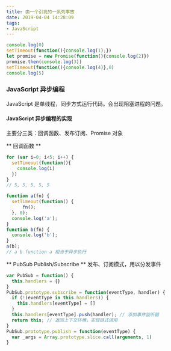 ```yaml
---
title: 由一个引发的一系列事故
date: 2019-04-04 14:28:09
tags:
- JavaScript
---
```

```javaScript
console.log(0)
setTimeout(function(){console.log(1);})
let promise = new Promise(function(){console.log(2)})
promise.then(console.log(3))
setTimeout(function(){console.log(4)},0)
console.log(5)
```
### JavaScript 异步编程
JavaScript 是单线程，同步方式运行代码。会出现阻塞进程的问题。
#### JavaScript 异步编程的实现
主要分三类：回调函数、发布订阅、Promise 对象

** 回调函数 **
```javascript
for (var i=0; i<5; i++) {
  setTimeout(function(){
    console.log(i)
  })
}
// 5, 5, 5, 5, 5
```
```javascript
function a(fn) {
  setTimeout(function() {
      fn();
  }, 0);
  console.log('a');
}
function b(fn) {
  console.log('b');
}
a(b);
// a b function a 相当于异步执行
```

** PubSub Publish/Subscribe ** 发布、订阅模式，用以分发事件
```javascript
var PubSub = function() {
  this.handlers = {}
}
PubSub.prototype.subscribe = function(eventType, handler) {
  if (!(eventType in this.handlers)) {
    this.handlers[eventType] = []
  }
  this.handlers[eventType].push(handler); // 添加事件监听器
  return this; // 返回上下文环境，实现链式调用
}
PubSub.prototype.publish = function(eventType) {
  var _args = Array.prototype.slice.call(arguments, 1)
}
```
